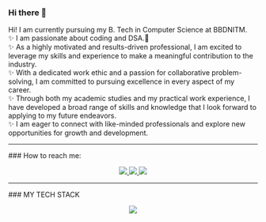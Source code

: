 ### Hi there 👋
Hi! I am currently pursuing my B. Tech in Computer Science at BBDNITM. <br>
✨ I am passionate about coding and DSA.🫡<br>
✨ As a highly motivated and results-driven professional, I am excited to leverage my skills and experience to make a meaningful contribution to the industry.<br>
✨ With a dedicated work ethic and a passion for collaborative problem-solving, I am committed to pursuing excellence in every aspect of my career.<br>
✨ Through both my academic studies and my practical work experience, I have developed a broad range of skills and knowledge that I look forward to applying to my future endeavors. <br>
✨ I am eager to connect with like-minded professionals and explore new opportunities for growth and development.<br>
<hr>
### How to reach me:
  <p align="center">
  <a href="https://www.linkedin.com/in/shreya-singh-bhriguvanshi/">
    <img src="https://skillicons.dev/icons?i=linkedin" />
  </a>
     <a href="singhshreya.bhriguvanshi@gmail.com">
    <img src="https://skillicons.dev/icons?i=gmail" />
  </a>
    <a href="https://twitter.com/SinghLeCodeur">
    <img src="https://skillicons.dev/icons?i=twitter" />
  </a>
</p>

<hr>
### MY TECH STACK
  <p align="center">
  <a href="https://skillicons.dev">
    <img src="https://skillicons.dev/icons?i=git,java,python,c,html,css,js,mongodb,express,react,nodejs,github" />
  </a>
</p>
 

